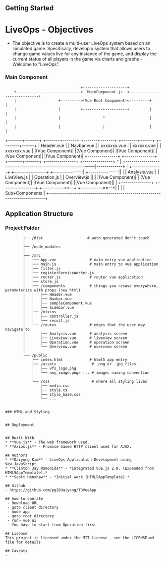 ## Getting Started

# LiveOps - Objectives

- The objective is to create a multi-user LiveOps system based on an simulated game. Specifically,
  develop a system that allows users to change game values live for any instance of the game, and
  display the current status of all players in the game via charts and graphs - Welcome to "LiveOps”.

### Main Component

                                      +--------------------+
        +----------------------------->  MainComponent.js  <-----------------------------+
        |                   +--------->(Vue Root Component)<---------+                   |
        |                   |         +---------+----------+         |                   |
        |                   |                   ^                    |                   |
        |                   |                   |                    |                   |

+-------+-------+ +-------+-------+ +-------+-------+ +--------+------+ +--------+------+
| Header.vue | | Navbar.vue | | xxxxxxx.vue | | xxxxxx.vue | | xxxxxxx.vue |
|(Vue Component)| |(Vue Component)| |(Vue Component)| |(Vue Component)| |(Vue Component)|
+---------------+ +---------------+ +-------+-------+ +---------------+ +---------------+
^
|
+--------------------------------------------------------------|-------------+
| +---------------+ +----------------+ +---------------| +---------------||
| | Analysis.vue | | LiveView.js | | Operation.js | | Overview.js ||
| |(Vue Component)| | (Vue Component)| |(Vue Component)| |(Vue Component)||
| +---------------+ +----------------+ +-----------==--+ +-----------==--+|
| |
| Sub+Components |
+----------------------------------------------------------------------------+

## Application Structure

### Project Folder

```
        ├── /dist                    # auto generated don't touch
        |
        ├── /node_modules
        |
        ├── /src
        |   ├── App.vue               # main entry vue application
        |   ├── main.js               # main entry to vue application
        |   ├── filter.js
        |   ├── registerServiceWorker.js
        |   ├── router.js             # router vue application
        |   ├── store.js
        |   ├── /components           # things you resuse everywhere, parameterize with props (new html)
        |   |   ├── Header.vue
        |   |   ├── Navbar.vue
        |   |   ├── sampleComponent.vue
        |   |   ├── Sidebar.vue
        |   ├── /mixins
        |   |   ├── controller.js
        |   |   └── result.js
        |   └── /routes               # edges that the user may navigate to
        |       ├── Analysis.vue      # analysis screen
        |       ├── Liveview.vue      # liveview screen
        |       ├── Operation.vue     # operation screen
        |       └── Overview.vue      # overview screen
        |
        └── /public
            ├── index.html            # html5 app entry
            ├── /assets                # .png or .jpg files
            |   ├── vfs_logo.phg
            |   └── <my_image.png> ... # images naming convention
            |
            └── /css                   # where all styling lives
                ├── media.css
                ├── style.cs
                ├── style_base.css
                └── ...


### HTML and Styling


## Deployment


## Built With
* **Vue.js** - The web framework used.
* **Axios.js** - Promise based HTTP client used for AJAX.

## Authors
* **Daiyong Kim** - LiveOps Application Development using Vew.JavaScript
* **Clinton Jay Ramonida** - *Integrated Vue.js 2.0, (Expanded from HTML5AppTemplate).*
* **Scott Henshaw** - *Initial work (HTML5AppTemplate).*

## Github
- https://github.com/pg20daiyong/T3VueApp

## how to operate
 - Download URL
 - goto client directory
 - node app
 - goto root directory
 - run> vue ui
 - You have to start from Operation first

## License
This project is licensed under the MIT License - see the LICENSE.md file for details

## Caveats
-
```
